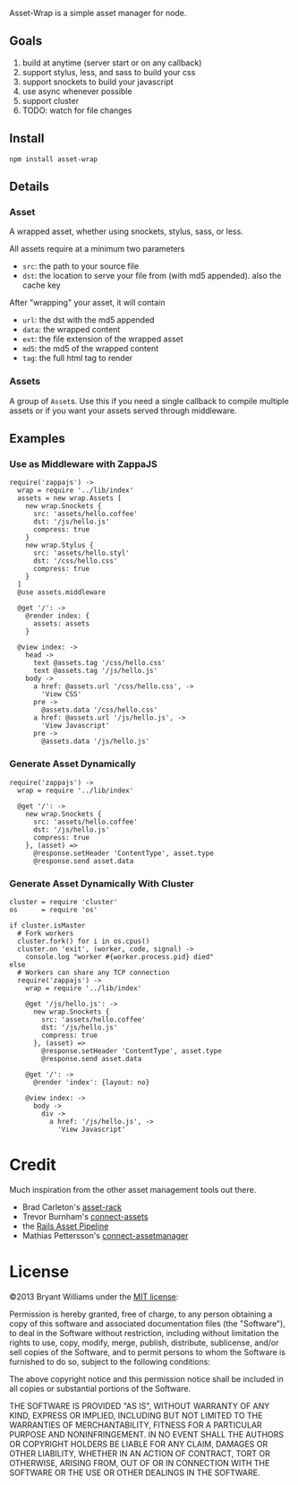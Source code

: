 Asset-Wrap is a simple asset manager for node.

## Goals
1. build at anytime (server start or on any callback)
2. support stylus, less, and sass to build your css
3. support snockets to build your javascript
4. use async whenever possible
5. support cluster
6. TODO: watch for file changes

## Install
```
npm install asset-wrap
```

## Details
### Asset
A wrapped asset, whether using snockets, stylus, sass, or less.

All assets require at a minimum two parameters
* `src`: the path to your source file
* `dst`: the location to serve your file from (with md5 appended). also the cache key

After "wrapping" your asset, it will contain
* `url`: the dst with the md5 appended
* `data`: the wrapped content
* `ext`: the file extension of the wrapped asset
* `md5`: the md5 of the wrapped content
* `tag`: the full html tag to render

### Assets
A group of `Asset`s. Use this if you need a single callback to compile multiple
assets or if you want your assets served through middleware.

## Examples
### Use as Middleware with ZappaJS
```
require('zappajs') ->
  wrap = require '../lib/index'
  assets = new wrap.Assets [
    new wrap.Snockets {
      src: 'assets/hello.coffee'
      dst: '/js/hello.js'
      compress: true
    }
    new wrap.Stylus {
      src: 'assets/hello.styl'
      dst: '/css/hello.css'
      compress: true
    }
  ]
  @use assets.middleware

  @get '/': ->
    @render index: {
      assets: assets
    }

  @view index: ->
    head ->
      text @assets.tag '/css/hello.css'
      text @assets.tag '/js/hello.js'
    body ->
      a href: @assets.url '/css/hello.css', ->
        'View CSS'
      pre ->
        @assets.data '/css/hello.css'
      a href: @assets.url '/js/hello.js', ->
        'View Javascript'
      pre ->
        @assets.data '/js/hello.js'
```

### Generate Asset Dynamically
```
require('zappajs') ->
  wrap = require '../lib/index'

  @get '/': ->
    new wrap.Snockets {
      src: 'assets/hello.coffee'
      dst: '/js/hello.js'
      compress: true
    }, (asset) =>
      @response.setHeader 'ContentType', asset.type
      @response.send asset.data
```

### Generate Asset Dynamically With Cluster
```
cluster = require 'cluster'
os      = require 'os'

if cluster.isMaster
  # Fork workers
  cluster.fork() for i in os.cpus()
  cluster.on 'exit', (worker, code, signal) ->
    console.log "worker #{worker.process.pid} died"
else
  # Workers can share any TCP connection
  require('zappajs') ->
    wrap = require '../lib/index'

    @get '/js/hello.js': ->
      new wrap.Snockets {
        src: 'assets/hello.coffee'
        dst: '/js/hello.js'
        compress: true
      }, (asset) =>
        @response.setHeader 'ContentType', asset.type
        @response.send asset.data

    @get '/': ->
      @render 'index': {layout: no}

    @view index: ->
      body ->
        div ->
          a href: '/js/hello.js', ->
            'View Javascript'
```

# Credit
Much inspiration from the other asset management tools out there.
* Brad Carleton's [asset-rack](https://github.com/techpines/asset-rack)
* Trevor Burnham's [connect-assets](https://github.com/TrevorBurnham/connect-assets)
* the [Rails Asset Pipeline](http://guides.rubyonrails.org/asset_pipeline.html)
* Mathias Pettersson's [connect-assetmanager](https://github.com/mape/connect-assetmanager)

# License
©2013 Bryant Williams under the [MIT license](http://www.opensource.org/licenses/mit-license.php):

Permission is hereby granted, free of charge, to any person obtaining a copy of this software and associated documentation files (the "Software"), to deal in the Software without restriction, including without limitation the rights to use, copy, modify, merge, publish, distribute, sublicense, and/or sell copies of the Software, and to permit persons to whom the Software is furnished to do so, subject to the following conditions:

The above copyright notice and this permission notice shall be included in all copies or substantial portions of the Software.

THE SOFTWARE IS PROVIDED "AS IS", WITHOUT WARRANTY OF ANY KIND, EXPRESS OR IMPLIED, INCLUDING BUT NOT LIMITED TO THE WARRANTIES OF MERCHANTABILITY, FITNESS FOR A PARTICULAR PURPOSE AND NONINFRINGEMENT. IN NO EVENT SHALL THE AUTHORS OR COPYRIGHT HOLDERS BE LIABLE FOR ANY CLAIM, DAMAGES OR OTHER LIABILITY, WHETHER IN AN ACTION OF CONTRACT, TORT OR OTHERWISE, ARISING FROM, OUT OF OR IN CONNECTION WITH THE SOFTWARE OR THE USE OR OTHER DEALINGS IN THE SOFTWARE.
